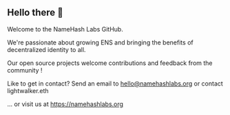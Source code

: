 ## Hello there 👋

<!--

**Here are some ideas to get you started:**

🙋‍♀️ A short introduction - what is your organization all about?
🌈 Contribution guidelines - how can the community get involved?
👩‍💻 Useful resources - where can the community find your docs? Is there anything else the community should know?
🍿 Fun facts - what does your team eat for breakfast?
🧙 Remember, you can do mighty things with the power of [Markdown](https://docs.github.com/github/writing-on-github/getting-started-with-writing-and-formatting-on-github/basic-writing-and-formatting-syntax)
-->

Welcome to the NameHash Labs GitHub.

We're passionate about growing ENS and bringing the benefits of decentralized identity to all.

Our open source projects welcome contributions and feedback from the community !

Like to get in contact? Send an email to hello@namehashlabs.org or contact lightwalker.eth

... or visit us at https://namehashlabs.org
